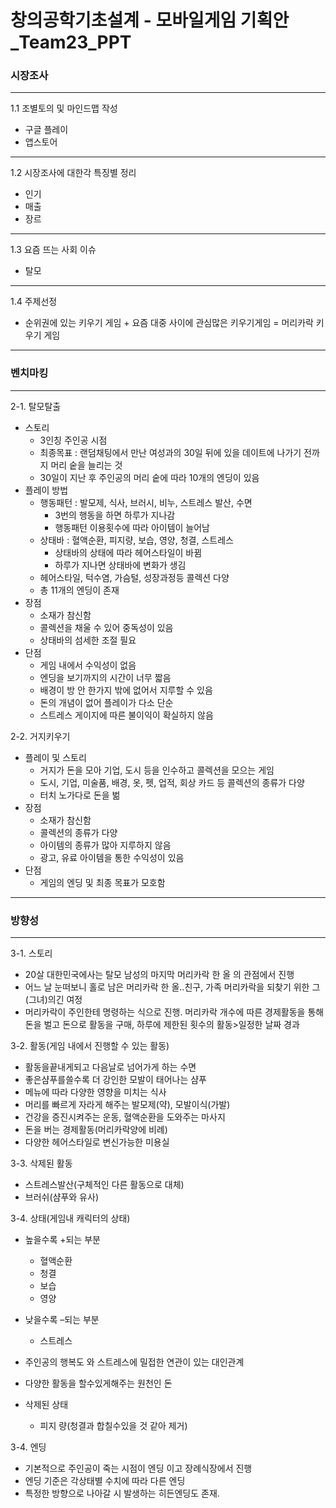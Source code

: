 # 창의공학기초설계 - 모바일게임 기획안_Team23_PPT
### 시장조사
---
  1.1 조별토의 및 마인드맵 작성
- 구글 플레이 
- 앱스토어 
---
 1.2 시장조사에 대한각 특징별 정리
- 인기
- 매출
- 장르
----------------------------------------------------------
 1.3 요즘 뜨는 사회 이슈
- 탈모
----------------------------------------------------------
 1.4 주제선정
- 순위권에 있는 키우기 게임 + 요즘 대중 사이에 관심많은 키우기게임 = 머리카락 키우기 게임
----------------------------------------------------------

### 벤치마킹 ###
---
2-1. 탈모탈출
- 스토리
  - 3인칭 주인공 시점
  - 최종목표 : 랜덤채팅에서 만난 여성과의 30일 뒤에 있을 데이트에 나가기 전까지 머리 숱을 늘리는 것
  - 30일이 지난 후 주인공의 머리 숱에 따라 10개의 엔딩이 있음
- 플레이 방법
  - 행동패턴 : 발모제, 식사, 브러시, 비누, 스트레스 발산, 수면
    - 3번의 행동을 하면 하루가 지나감
    - 행동패턴 이용횟수에 따라 아이템이 늘어남
  - 상태바 : 혈액순환, 피지량, 보습, 영양, 청결, 스트레스
    - 상태바의 상태에 따라 헤어스타일이 바뀜
    - 하루가 지나면 상태바에 변화가 생김
  - 헤어스타일, 턱수염, 가슴털, 성장과정등 콜렉션 다양
  - 총 11개의 엔딩이 존재
- 장점
  - 소재가 참신함
  - 콜렉션을 채울 수 있어 중독성이 있음
  - 상태바의 섬세한 조절 필요
- 단점
  - 게임 내에서 수익성이 없음
  - 엔딩을 보기까지의 시간이 너무 짧음
  - 배경이 방 안 한가지 밖에 없어서 지루할 수 있음
  - 돈의 개념이 없어 플레이가 다소 단순
  - 스트레스 게이지에 따른 불이익이 확실하지 않음

2-2. 거지키우기
- 플레이 및 스토리
  - 거지가 돈을 모아 기업, 도시 등을 인수하고 콜렉션을 모으는 게임
  - 도시, 기업, 미술품, 배경, 옷, 펫, 업적, 회상 카드 등 콜렉션의 종류가 다양
  - 터치 노가다로 돈을 벎
- 장점
  - 소재가 참신함
  - 콜렉션의 종류가 다양
  - 아이템의 종류가 많아 지루하지 않음
  - 광고, 유료 아이템을 통한 수익성이 있음
- 단점
  - 게임의 엔딩 및 최종 목표가 모호함
----------------------------------------------------------
### 방향성 ###
---
 3-1. 스토리

  * 20살 대한민국에사는 탈모 남성의 마지막 머리카락 한 올 의 관점에서 진행
  * 어느 날 눈떠보니 홀로 남은 머리카락 한 올..친구, 가족 머리카락을 되찾기 위한 그(그녀)의긴 여정
  * 머리카락이 주인한테 명령하는 식으로 진행. 머리카락 개수에 따른 경제활동을 통해 돈을 벌고 돈으로 
     활동을 구매, 하루에 제한된 횟수의 활동>일정한 날짜 경과

 3-2. 활동(게임 내에서 진행할 수 있는 활동)

  * 활동을끝내게되고 다음날로 넘어가게 하는 수면
  * 좋은샴푸를쓸수록 더 강인한 모발이 태어나는 샴푸
  * 메뉴에 따라 다양한 영향을 미치는 식사
  * 머리를 빠르게 자라게 해주는 발모제(약), 모발이식(가발)
  * 건강을 증진시켜주는 운동, 혈액순환을 도와주는 마사지
  * 돈을 버는 경제활동(머리카락양에 비례)
  * 다양한 헤어스타일로 변신가능한 미용실

 3-3. 삭제된 활동

  * 스트레스발산(구체적인 다른 활동으로 대체)
  * 브러쉬(샴푸와 유사)

 3-4. 상태(게임내 캐릭터의 상태)

  * 높을수록 +되는 부분
    * 혈액순환
    * 청결
    * 보습
    * 영양
  * 낮을수록 –되는 부분
    * 스트레스
  * 주인공의 행복도 와 스트레스에 밀접한 연관이 있는 대인관계 
  * 다양한 활동을 할수있게해주는 원천인 돈

* 삭제된 상태

  * 피지 량(청결과 합칠수있을 것 같아 제거)

3-4.  엔딩

  * 기본적으로 주인공이 죽는 시점이 엔딩 이고 장례식장에서 진행
  * 엔딩 기준은 각상태별 수치에 따라 다른 엔딩	
  * 특정한 방향으로 나아갈 시 발생하는 히든엔딩도 존재.
